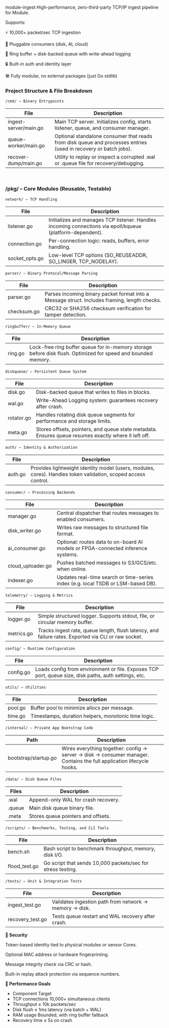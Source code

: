 module-ingest
High-performance, zero-third-party TCP/IP ingest pipeline for Module.

Supports:

⚡ 10,000+ packet/sec TCP ingestion

🧠 Pluggable consumers (disk, AI, cloud)

💽 Ring buffer + disk-backed queue with write-ahead logging

🔒 Built-in auth and identity layer

🛠️ Fully modular, no external packages (just Go stdlib)

### Project Structure & File Breakdown

`/cmd/ – Binary Entrypoints`

| File	                  | Description                                                                                                     |
|------------------------|-----------------------------------------------------------------------------------------------------------------|
| ingest-server/main.go	 | Main TCP server. Initializes config, starts listener, queue, and consumer manager.                              |
| queue-worker/main.go	  | Optional standalone consumer that reads from disk queue and processes entries (used in recovery or batch jobs). |
| recover-dump/main.go	  | Utility to replay or inspect a corrupted .wal or .queue file for recovery/debugging.                            |

<br />

### /pkg/ – Core Modules (Reusable, Testable)
`network/ – TCP Handling`

| File            | 	Description                                                                                              |
|-----------------|-----------------------------------------------------------------------------------------------------------|
| listener.go	    | Initializes and manages TCP listener. Handles incoming connections via epoll/kqueue (platform-dependent). |
| connection.go	  | Per-connection logic: reads, buffers, error handling.                                                     |
| socket_opts.go	 | Low-level TCP options (SO_REUSEADDR, SO_LINGER, TCP_NODELAY).                                             |

`parser/ – Binary Protocol/Message Parsing`

| File         | 	Description                                                                                 |
|--------------|----------------------------------------------------------------------------------------------| 
| parser.go	   | Parses incoming binary packet format into a Message struct. Includes framing, length checks. |
| checksum.go	 | CRC32 or SHA256 checksum verification for tamper detection.                                  |

`ringbuffer/ – In-Memory Queue`

| File     | 	Description                                                                                                 |
|----------|--------------------------------------------------------------------------------------------------------------|
| ring.go	 | Lock-free ring buffer queue for in-memory storage before disk flush. Optimized for speed and bounded memory. |

`diskqueue/ – Persistent Queue System`

| File	       | Description                                                                                          |
|-------------|------------------------------------------------------------------------------------------------------|
| disk.go	    | Disk-backed queue that writes to files in blocks.                                                    |
| wal.go	     | Write-Ahead Logging system: guarantees recovery after crash.                                         |
| rotator.go	 | Handles rotating disk queue segments for performance and storage limits.                             |
| meta.go	    | Stores offsets, pointers, and queue state metadata. Ensures queue resumes exactly where it left off. |

`auth/ – Identity & Authorization`

| File    | 	Description                                                                                                   |
|---------|----------------------------------------------------------------------------------------------------------------|
| auth.go | 	Provides lightweight identity model (users, modules, cores). Handles token validation, scoped access control. |

`consumer/ – Processing Backends`

| File              | 	Description                                                                      |
|-------------------|-----------------------------------------------------------------------------------|
| manager.go	       | Central dispatcher that routes messages to enabled consumers.                     |
| disk_writer.go	   | Writes raw messages to structured file format.                                    |
| ai_consumer.go    | 	Optional: routes data to on-board AI models or FPGA-connected inference systems. |
| cloud_uploader.go | 	Pushes batched messages to S3/GCS/etc. when online.                              |
| indexer.go	       | Updates real-time search or time-series index (e.g. local TSDB or LSM-based DB).  |

`telemetry/ – Logging & Metrics`

| File	      | Description                                                                                          |
|------------|------------------------------------------------------------------------------------------------------|
| logger.go	 | Simple structured logger. Supports stdout, file, or circular memory buffer.                          |
| metrics.go | 	Tracks ingest rate, queue length, flush latency, and failure rates. Exported via CLI or raw socket. |

`config/ – Runtime Configuration`

| File      | 	Description                                                                                          |
|-----------|-------------------------------------------------------------------------------------------------------|
| config.go | 	Loads config from environment or file. Exposes TCP port, queue size, disk paths, auth settings, etc. |

`utils/ – Utilities`

| File    | 	Description                                         |
|---------|------------------------------------------------------|
| pool.go | 	Buffer pool to minimize allocs per message.         |
| time.go | 	Timestamps, duration helpers, monotonic time logic. |

`/internal/ – Private App Bootstrap Code`

| Path                  | 	Description                                                                                                         |
|-----------------------|----------------------------------------------------------------------------------------------------------------------|
| bootstrap/startup.go	 | Wires everything together: config → server → disk → consumer manager. Contains the full application lifecycle hooks. |

`/data/ – Disk Queue Files`

| Files |	Description |
|----------------|-------------------------------------------------------------|
| .wal |	Append-only WAL for crash recovery. |
| .queue	 | Main disk queue binary file. |
| .meta	| Stores queue pointers and offsets. |

`/scripts/ – Benchmarks, Testing, and CLI Tools`

| File           | Description                                                 |
|----------------|-------------------------------------------------------------|
| bench.sh	      | Bash script to benchmark throughput, memory, disk I/O.      |
| flood_test.go	 | Go script that sends 10,000 packets/sec for stress testing. |

`/tests/ – Unit & Integration Tests`

| File              | Description                                            |
|-------------------|--------------------------------------------------------|
| ingest_test.go	   | Validates ingestion path from network → memory → disk. |
| recovery_test.go	 | Tests queue restart and WAL recovery after crash.      |

**🔐 Security**

Token-based identity tied to physical modules or sensor Cores.

Optional MAC address or hardware fingerprinting.

Message integrity check via CRC or hash.

Built-in replay attack protection via sequence numbers.

**🚀 Performance Goals**
* Component	Target
* TCP connections	10,000+ simultaneous clients
* Throughput	≥ 10k packets/sec
* Disk flush	≤ 1ms latency (via batch + WAL)
* RAM usage	Bounded, with ring buffer fallback
* Recovery time	≤ 5s on crash
